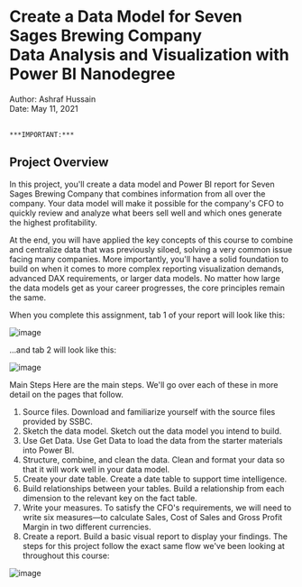 <h1> Create a Data Model for Seven Sages Brewing Company
<br />Data Analysis and Visualization with Power BI Nanodegree
</h1>
Author: Ashraf Hussain
<br />Date: May 11, 2021
<br />
<br />

```
***IMPORTANT:*** 

```
## Project Overview
In this project, you'll create a data model and Power BI report for Seven Sages Brewing Company that combines information from all over the company. Your data model will make it possible for the company's CFO to quickly review and analyze what beers sell well and which ones generate the highest profitability.

At the end, you will have applied the key concepts of this course to combine and centralize data that was previously siloed, solving a very common issue facing many companies. More importantly, you'll have a solid foundation to build on when it comes to more complex reporting visualization demands, advanced DAX requirements, or larger data models. No matter how large the data models get as your career progresses, the core principles remain the same.

When you complete this assignment, tab 1 of your report will look like this:

![image](https://user-images.githubusercontent.com/4999041/117867551-83a57880-b266-11eb-8fec-ab4d720759c1.png)


…and tab 2 will look like this:

![image](https://user-images.githubusercontent.com/4999041/117867577-8b651d00-b266-11eb-8b77-03097a2faebe.png)

Main Steps
Here are the main steps. We'll go over each of these in more detail on the pages that follow.

1. Source files. Download and familiarize yourself with the source files provided by SSBC.
2. Sketch the data model. Sketch out the data model you intend to build.
3. Use Get Data. Use Get Data to load the data from the starter materials into Power BI.
4. Structure, combine, and clean the data. Clean and format your data so that it will work well in your data model.
5. Create your date table. Create a date table to support time intelligence.
6. Build relationships between your tables. Build a relationship from each dimension to the relevant key on the fact table.
7. Write your measures. To satisfy the CFO's requirements, we will need to write six measures—to calculate Sales, Cost of Sales and Gross Profit Margin in two different currencies.
8. Create a report. Build a basic visual report to display your findings.
The steps for this project follow the exact same flow we've been looking at throughout this course:

![image](https://user-images.githubusercontent.com/4999041/117867605-9455ee80-b266-11eb-91c9-12195c382022.png)

